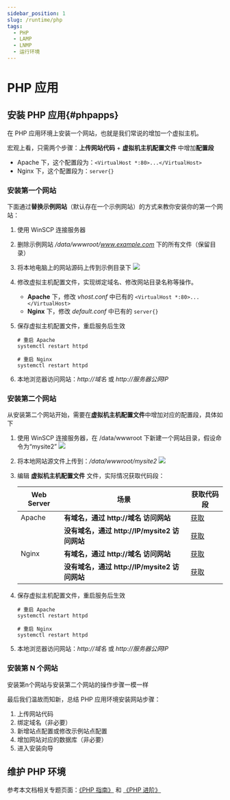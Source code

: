 ```yaml
---
sidebar_position: 1
slug: /runtime/php
tags:
  - PHP
  - LAMP
  - LNMP
  - 运行环境
---
```


# PHP 应用

## 安装 PHP 应用{#phpapps}

在 PHP 应用环境上安装一个网站，也就是我们常说的增加一个虚拟主机。

宏观上看，只需两个步骤：**上传网站代码** + **虚拟机主机配置文件** 中增加**配置段**

* Apache 下，这个配置段为：`<VirtualHost *:80>...</VirtualHost>`
* Nginx 下，这个配置段为：`server{}`


### 安装第一个网站

下面通过**替换示例网站**（默认存在一个示例网站）的方式来教你安装你的第一个网站：

1. 使用 WinSCP 连接服务器

2. 删除示例网站 */data/wwwroot/www.example.com* 下的所有文件（保留目录）

3. 将本地电脑上的网站源码上传到示例目录下
   ![](https://libs.websoft9.com/Websoft9/DocsPicture/zh/winscp/winscp-uploadcodestoexample-websoft9.png)

4. 修改虚拟主机配置文件，实现绑定域名、修改网站目录名称等操作。
   * **Apache** 下，修改 *vhost.conf* 中已有的 `<VirtualHost *:80>...</VirtualHost>`
   * **Nginx** 下，修改 *default.conf* 中已有的 `server{}`


5. 保存虚拟主机配置文件，重启服务后生效
    ~~~
    # 重启 Apache
    systemctl restart httpd
    
    # 重启 Nginx
    systemctl restart httpd
    ~~~

6. 本地浏览器访问网站：*http://域名* 或 *http://服务器公网IP* 

### 安装第二个网站

从安装第二个网站开始，需要在**虚拟机主机配置文件**中增加对应的配置段，具体如下

1. 使用 WinSCP 连接服务器，在 /data/wwwroot 下新建一个网站目录，假设命令为“mysite2”
   ![](https://libs.websoft9.com/Websoft9/DocsPicture/zh/lamp/lamp-createmysite2-websoft9.png)

2. 将本地网站源文件上传到：*/data/wwwroot/mysite2* 
   ![](https://libs.websoft9.com/Websoft9/DocsPicture/zh/lamp/lamp-uploadcodes-websoft9.png)

3. 编辑 **虚拟机主机配置文件** 文件，实际情况获取代码段：

    | Web Server | 场景                                          | 获取代码段                    |
    | ---------- | --------------------------------------------- | ----------------------------- |
    | Apache     | **有域名，通过 http://域名 访问网站**         | [获取](../apache#wwwtemplate) |
    |            | **没有域名，通过 http://IP/mysite2 访问网站** | [获取](../apache#aliastemplate) |
    | Nginx      | **有域名，通过 http://域名 访问网站**         | [获取](../apache#wwwtemplate) |
    |            | **没有域名，通过 http://IP/mysite2 访问网站** | [获取](../apache#aliatemplate) |

4. 保存虚拟主机配置文件，重启服务后生效
    ~~~
    # 重启 Apache
    systemctl restart httpd
    
    # 重启 Nginx
    systemctl restart httpd
    ~~~

5. 本地浏览器访问网站：*http://域名* 或 *http://服务器公网IP* 


### 安装第 N 个网站

安装第n个网站与安装第二个网站的操作步骤一模一样

最后我们温故而知新，总结 PHP 应用环境安装网站步骤： 

1. 上传网站代码
2. 绑定域名（非必要）
3. 新增站点配置或修改示例站点配置
4. 增加网站对应的数据库（非必要）
5. 进入安装向导

## 维护 PHP 环境

参考本文档相关专题页面：[《PHP 指南》](../php) 和 [《PHP 进阶》](../php/advanced) 



